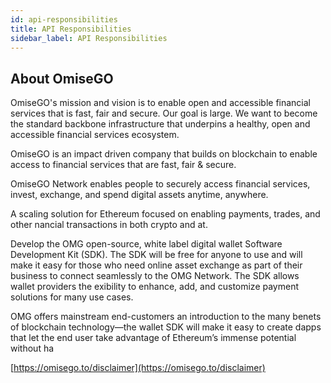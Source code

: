 ```yaml
---
id: api-responsibilities
title: API Responsibilities
sidebar_label: API Responsibilities
---
```



## About OmiseGO

OmiseGO's mission and vision is to enable open and accessible financial services that is fast, fair and secure. Our goal is large. We want to become the standard backbone infrastructure that underpins a healthy, open and accessible financial services ecosystem.

OmiseGO is an impact driven company that builds on blockchain to enable access to financial services that are fast, fair & secure.

OmiseGO Network enables people to securely access financial services, invest, exchange, and spend digital assets anytime, anywhere.



A scaling solution for Ethereum focused on enabling payments, trades, and other nancial transactions in both crypto and at.



Develop the OMG open-source, white label digital wallet Software Development Kit (SDK). The SDK will be free for anyone to use and will make it easy for those who need online asset exchange as part of their business to connect seamlessly to the OMG Network. The SDK allows wallet providers the exibility to enhance, add, and customize payment solutions for many use cases.



OMG offers mainstream end-customers an introduction to the many benets of blockchain technology—the wallet SDK will make it easy to create dapps that let the end user take advantage of Ethereum’s immense potential without ha

[https://omisego.to/disclaimer](https://omisego.to/disclaimer)

